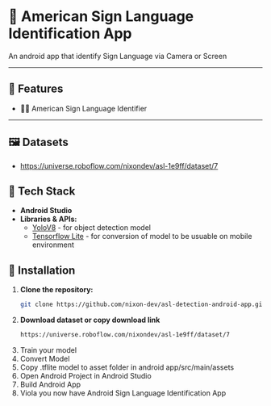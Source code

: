 # 📄 American Sign Language Identification App

An android app that identify Sign Language via Camera or Screen

---

## 📌 Features

- ✊🏻 American Sign Language Identifier 

---

## 🖼️ Datasets
- https://universe.roboflow.com/nixondev/asl-1e9ff/dataset/7

## 🧰 Tech Stack

- **Android Studio**
- **Libraries & APIs:**
  - [YoloV8](https://yolov8.com) - for object detection model
  - [Tensorflow Lite](https://ai.google.dev/edge/litert) - for conversion of model to be usuable on mobile environment 
  
## 🔧 Installation

1. **Clone the repository:**
   ```bash
   git clone https://github.com/nixon-dev/asl-detection-android-app.git
2. **Download dataset or copy download link**
   ```bash
   https://universe.roboflow.com/nixondev/asl-1e9ff/dataset/7
3. Train your model
4. Convert Model
5. Copy .tflite model to asset folder in android app/src/main/assets
6. Open Android Project in Android Studio
7. Build Android App
8. Viola you now have Android Sign Language Identification App
